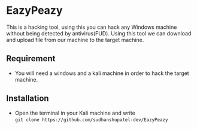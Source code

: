 # EazyPeazy
This is a hacking tool, using this you can hack any Windows machine without being detected by antivirus(FUD). Using this tool we can download and upload file from our machine to the target machine.

## Requirement 
* You will need a windows and a kali machine in order to hack the target machine.

## Installation
- Open the terminal in your Kali machine and write </br>
  `git clone https://github.com/sudhanshupatel-dev/EazyPeazy`
